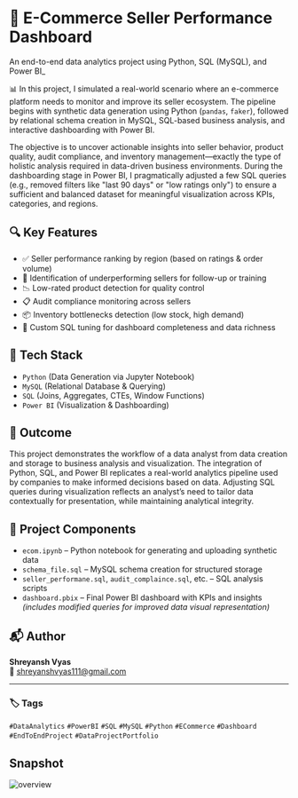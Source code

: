 # 🚀 E-Commerce Seller Performance Dashboard  
An end-to-end data analytics project using Python, SQL (MySQL), and Power BI_

📊 In this project, I simulated a real-world scenario where an e-commerce platform needs to monitor and improve its seller ecosystem. The pipeline begins with synthetic data generation using Python (`pandas`, `faker`), followed by relational schema creation in MySQL, SQL-based business analysis, and interactive dashboarding with Power BI.

The objective is to uncover actionable insights into seller behavior, product quality, audit compliance, and inventory management—exactly the type of holistic analysis required in data-driven business environments. During the dashboarding stage in Power BI, I pragmatically adjusted a few SQL queries (e.g., removed filters like "last 90 days" or "low ratings only") to ensure a sufficient and balanced dataset for meaningful visualization across KPIs, categories, and regions.

## 🔍 Key Features

- ✅ Seller performance ranking by region (based on ratings & order volume)  
- 🚩 Identification of underperforming sellers for follow-up or training  
- 📉 Low-rated product detection for quality control  
- 📋 Audit compliance monitoring across sellers  
- 📦 Inventory bottlenecks detection (low stock, high demand)  
- 🎯 Custom SQL tuning for dashboard completeness and data richness

## 🧰 Tech Stack

- `Python` (Data Generation via Jupyter Notebook)  
- `MySQL` (Relational Database & Querying)  
- `SQL` (Joins, Aggregates, CTEs, Window Functions)  
- `Power BI` (Visualization & Dashboarding)

## 💼 Outcome

This project demonstrates the workflow of a data analyst from data creation and storage to business analysis and visualization. The integration of Python, SQL, and Power BI replicates a real-world analytics pipeline used by companies to make informed decisions based on data. Adjusting SQL queries during visualization reflects an analyst’s need to tailor data contextually for presentation, while maintaining analytical integrity.

## 📁 Project Components

- `ecom.ipynb` – Python notebook for generating and uploading synthetic data  
- `schema_file.sql` – MySQL schema creation for structured storage  
- `seller_performane.sql`, `audit_complaince.sql`, etc. – SQL analysis scripts  
- `dashboard.pbix` – Final Power BI dashboard with KPIs and insights  
  *(includes modified queries for improved data visual representation)*

## 📬 Author

**Shreyansh Vyas**  
📧 shreyanshvyas111@gmail.com   

---

### 🏷️ Tags  
`#DataAnalytics` `#PowerBI` `#SQL` `#MySQL` `#Python` `#ECommerce` `#Dashboard` `#EndToEndProject` `#DataProjectPortfolio`

## Snapshot

![overview](https://github.com/user-attachments/assets/d714b7e6-5b06-467a-9e5f-b032f64521c4)


